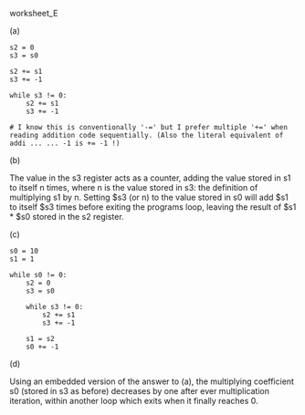 worksheet_E

(a)

    s2 = 0
    s3 = s0

    s2 += s1
    s3 += -1

    while s3 != 0:
        s2 += s1
        s3 += -1

    # I know this is conventionally '-=' but I prefer multiple '+=' when reading addition code sequentially. (Also the literal equivalent of addi ... ... -1 is += -1 !)

(b)

The value in the s3 register acts as a counter, adding the value stored in s1 to itself n times, where n is the value stored in s3: the definition of multiplying s1 by n. Setting $s3 (or n) to the value stored in s0 will add $s1 to itself $s3 times before exiting the programs loop, leaving the result of $s1 * $s0 stored in the s2 register.

(c)

    s0 = 10
    s1 = 1

    while s0 != 0:
        s2 = 0
        s3 = s0

        while s3 != 0:
            s2 += s1
            s3 += -1

        s1 = s2
        s0 += -1
    
(d)

Using an embedded version of the answer to (a), the multiplying coefficient s0 (stored in s3 as before) decreases by one after ever multiplication iteration, within another loop which exits when it finally reaches 0.
